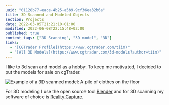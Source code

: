 ```yaml
---
uuid: "01128b77-eace-4b25-a5b9-9cf36ea32b6a"
title: 3D Scanned and Modeled Objects
section: Projects
date: 2022-03-05T21:21:10+01:00
modified: 2022-06-08T22:15:48+02:00
published: true
content_tags: ["3D Scanning", "3D model", "3D"]
links:
  - "[CGTrader Profile](https://www.cgtrader.com/tiim)"
  - "[All 3D Models](https://www.cgtrader.com/3d-models?author=tiim)"
---
```


I like to 3d scan and model as a hobby. To keep me motivated, I decided to put the models for sale on cgTrader.

![Example of a 3D scanned model: A pile of clothes on the floor](https://img2.cgtrader.com/items/3180107/fd6e03d4a5/pile-of-clothes-on-the-ground-3d-scanned-3d-model-low-poly-obj-fbx-blend-fbm.jpg)

For 3D modeling I use the open source tool [Blender](https://www.blender.org/) and for 3D scanning my software of choice is [Reality Capture](https://www.capturingreality.com/).
